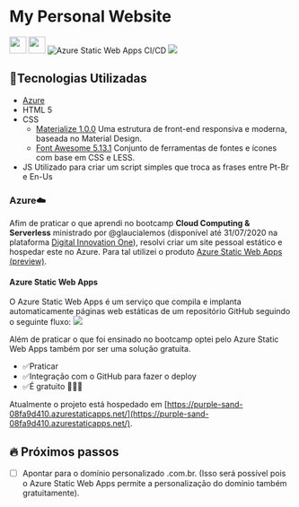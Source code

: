 # My Personal Website
[<img src="https://upload.wikimedia.org/wikipedia/commons/thumb/0/05/Flag_of_Brazil.svg/2000px-Flag_of_Brazil.svg.png" height="30">](https://github.com/matheussantanads/matheussantana.com.br#tecnologias-utilizadas) [<img src="https://upload.wikimedia.org/wikipedia/commons/thumb/a/a4/Flag_of_the_United_States.svg/2000px-Flag_of_the_United_States.svg.png" height="30">](https://github.com/matheussantanads/matheussantana.com.br#technologies-used) ![Azure Static Web Apps CI/CD](https://github.com/matheussantanads/matheussantana.com.br/workflows/Azure%20Static%20Web%20Apps%20CI/CD/badge.svg)
[<img src="https://i.imgur.com/qIXlR9Y.png">](https://purple-sand-08fa9d410.azurestaticapps.net/) 

## 🚀Tecnologias Utilizadas
- [Azure](https://azure.microsoft.com/)
- HTML 5
- CSS
	- [Materialize 1.0.0](https://materializecss.com/)
        Uma estrutura de front-end responsiva e moderna, baseada no Material Design.
	- [Font Awesome 5.13.1](https://fontawesome.com/)
        Conjunto de ferramentas de fontes e ícones com base em CSS e LESS.
- JS
    Utilizado para criar um script simples que troca as frases entre Pt-Br e En-Us

### Azure☁️
Afim de praticar o que aprendi no bootcamp **Cloud Computing & Serverless** ministrado por @glaucialemos (disponível até 31/07/2020 na plataforma [Digital Innovation One]([https://web.digitalinnovation.one/](https://web.digitalinnovation.one/))), resolvi criar um site pessoal estático e hospedar este no Azure. Para tal utilizei o produto [Azure Static Web Apps (preview)]([https://docs.microsoft.com/pt-br/azure/static-web-apps/](https://docs.microsoft.com/pt-br/azure/static-web-apps/)).

#### Azure Static Web Apps
O Azure Static Web Apps é um serviço que compila e implanta automaticamente páginas web estáticas de um repositório GitHub seguindo o seguinte fluxo:
[<img src="https://docs.microsoft.com/pt-br/azure/static-web-apps/media/overview/static-apps-overview.png">](https://docs.microsoft.com/pt-br/azure/static-web-apps/media/overview/static-apps-overview.png) 

Além de praticar o que foi ensinado no bootcamp optei pelo Azure Static Web Apps também por ser uma solução gratuita.
- ✅Praticar
- ✅Integração com o GitHub para fazer o deploy
- ✅É gratuito 🤑🤑🤑

Atualmente o projeto está hospedado em [https://purple-sand-08fa9d410.azurestaticapps.net/](https://purple-sand-08fa9d410.azurestaticapps.net/).

## 🔥 Próximos passos
- [ ] Apontar para o domínio personalizado .com.br. (Isso será possível pois o Azure Static Web Apps permite a personalização do domínio também gratuitamente).
